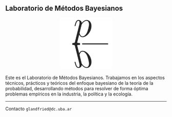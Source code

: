 ## Laboratorio de Métodos Bayesianos

<p align="center">
  <img src="https://raw.githubusercontent.com/glandfried/images/master/logos/blecha.png" style="width: 32%;"/>
</p>

Este es el Laboratorio de Métodos Bayesianos.
Trabajamos en los aspectos técnicos, prácticos y teóricos del enfoque bayesiano de la teoría de la probabilidad, desarrollando métodos para resolver de forma óptima problemas empíricos en la industria, la política y la ecología.

---

Contacto `glandfried@dc.uba.ar`
